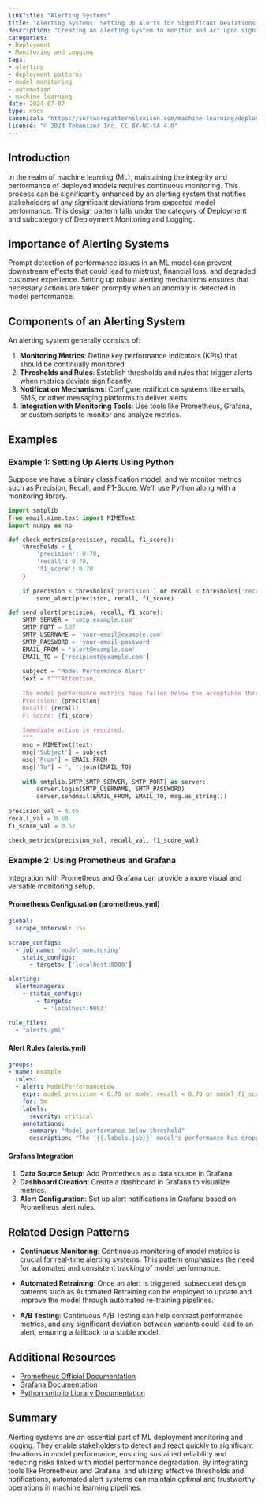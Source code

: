 ```yaml
---
linkTitle: "Alerting Systems"
title: "Alerting Systems: Setting Up Alerts for Significant Deviations from Expected Model Performance"
description: "Creating an alerting system to monitor and act upon significant deviations from expected machine learning model performance ensures reliable and trustworthy deployment."
categories:
- Deployment
- Monitoring and Logging
tags:
- alerting
- deployment patterns
- model monitoring
- automation
- machine learning
date: 2024-07-07
type: docs
canonical: "https://softwarepatternslexicon.com/machine-learning/deployment-patterns/deployment-monitoring-and-logging/alerting-systems"
license: "© 2024 Tokenizer Inc. CC BY-NC-SA 4.0"
---
```



## Introduction

In the realm of machine learning (ML), maintaining the integrity and performance of deployed models requires continuous monitoring. This process can be significantly enhanced by an alerting system that notifies stakeholders of any significant deviations from expected model performance. This design pattern falls under the category of Deployment and subcategory of Deployment Monitoring and Logging.

## Importance of Alerting Systems

Prompt detection of performance issues in an ML model can prevent downstream effects that could lead to mistrust, financial loss, and degraded customer experience. Setting up robust alerting mechanisms ensures that necessary actions are taken promptly when an anomaly is detected in model performance.

## Components of an Alerting System

An alerting system generally consists of:
1. **Monitoring Metrics**: Define key performance indicators (KPIs) that should be continually monitored.
2. **Thresholds and Rules**: Establish thresholds and rules that trigger alerts when metrics deviate significantly.
3. **Notification Mechanisms**: Configure notification systems like emails, SMS, or other messaging platforms to deliver alerts.
4. **Integration with Monitoring Tools**: Use tools like Prometheus, Grafana, or custom scripts to monitor and analyze metrics.

## Examples

### Example 1: Setting Up Alerts Using Python

Suppose we have a binary classification model, and we monitor metrics such as Precision, Recall, and F1-Score. We'll use Python along with a monitoring library.

```python
import smtplib
from email.mime.text import MIMEText
import numpy as np

def check_metrics(precision, recall, f1_score):
    thresholds = {
        'precision': 0.70,
        'recall': 0.70,
        'f1_score': 0.70
    }
    
    if precision < thresholds['precision'] or recall < thresholds['recall'] or f1_score < thresholds['f1_score']:
        send_alert(precision, recall, f1_score)

def send_alert(precision, recall, f1_score):
    SMTP_SERVER = 'smtp.example.com'
    SMTP_PORT = 587
    SMTP_USERNAME = 'your-email@example.com'
    SMTP_PASSWORD = 'your-email-password'
    EMAIL_FROM = 'alert@example.com'
    EMAIL_TO = ['recipient@example.com']
    
    subject = "Model Performance Alert"
    text = f"""Attention,
    
    The model performance metrics have fallen below the acceptable threshold:
    Precision: {precision}
    Recall: {recall}
    F1 Score: {f1_score}
    
    Immediate action is required.
    """
    msg = MIMEText(text)
    msg['Subject'] = subject
    msg['From'] = EMAIL_FROM
    msg['To'] = ', '.join(EMAIL_TO)
    
    with smtplib.SMTP(SMTP_SERVER, SMTP_PORT) as server:
        server.login(SMTP_USERNAME, SMTP_PASSWORD)
        server.sendmail(EMAIL_FROM, EMAIL_TO, msg.as_string())
        
precision_val = 0.65
recall_val = 0.60
f1_score_val = 0.62

check_metrics(precision_val, recall_val, f1_score_val)
```

### Example 2: Using Prometheus and Grafana

Integration with Prometheus and Grafana can provide a more visual and versatile monitoring setup.

#### Prometheus Configuration (prometheus.yml)

```yaml
global:
  scrape_interval: 15s

scrape_configs:
  - job_name: 'model_monitoring'
    static_configs:
      - targets: ['localhost:8000']

alerting:
  alertmanagers:
    - static_configs:
        - targets:
          - 'localhost:9093'

rule_files:
  - "alerts.yml"
```

#### Alert Rules (alerts.yml)

```yaml
groups:
- name: example
  rules:
  - alert: ModelPerformanceLow
    expr: model_precision < 0.70 or model_recall < 0.70 or model_f1_score < 0.70
    for: 5m
    labels:
      severity: critical
    annotations:
      summary: "Model performance below threshold"
      description: "The '{{.labels.job}}' model's performance has dropped below accepted thresholds. Precision: {{ $labels.model_precision }}, Recall: {{ $labels.model_recall }}, F1-Score: {{ $labels.model_f1_score }}."
```

#### Grafana Integration

1. **Data Source Setup**: Add Prometheus as a data source in Grafana.
2. **Dashboard Creation**: Create a dashboard in Grafana to visualize metrics.
3. **Alert Configuration**: Set up alert notifications in Grafana based on Prometheus alert rules.

## Related Design Patterns

- **Continuous Monitoring**:
  Continuous monitoring of model metrics is crucial for real-time alerting systems. This pattern emphasizes the need for automated and consistent tracking of model performance.

- **Automated Retraining**:
  Once an alert is triggered, subsequent design patterns such as Automated Retraining can be employed to update and improve the model through automated re-training pipelines.

- **A/B Testing**:
  Continuous A/B Testing can help contrast performance metrics, and any significant deviation between variants could lead to an alert, ensuring a fallback to a stable model.

## Additional Resources

- [Prometheus Official Documentation](https://prometheus.io/docs/introduction/overview/)
- [Grafana Documentation](https://grafana.com/docs/grafana/latest/)
- [Python smtplib Library Documentation](https://docs.python.org/3/library/smtplib.html)

## Summary

Alerting systems are an essential part of ML deployment monitoring and logging. They enable stakeholders to detect and react quickly to significant deviations in model performance, ensuring sustained reliability and reducing risks linked with model performance degradation. By integrating tools like Prometheus and Grafana, and utilizing effective thresholds and notifications, automated alert systems can maintain optimal and trustworthy operations in machine learning pipelines.

